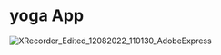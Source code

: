 # yoga App

![XRecorder_Edited_12082022_110130_AdobeExpress](https://user-images.githubusercontent.com/102517154/184292030-9321213a-5b8b-4d9d-83a2-5fb76e3b8eec.gif)


